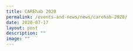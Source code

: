 ```yaml
---
title: CAREhab 2020
permalink: /events-and-news/news/carehab-2020/
date: 2020-07-17
layout: post
description: ""
image: ""
---
```

